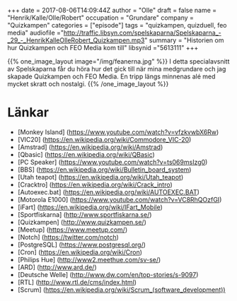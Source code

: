 +++
date = 2017-08-06T14:09:44Z
author = "Olle"
draft = false
name = "Henrik/Kalle/Olle/Robert"
occupation = "Grundare"
company = "Quizkampen"
categories = ["episode"]
tags = "quizkampen, quizduell, feo media"
audiofile ="http://traffic.libsyn.com/spelskaparna/Spelskaparna_-_29_-_HenrikKalleOlleRobert_Quizkampen.mp3"
summary = "Historien om hur Quizkampen och FEO Media kom till"
libsynid ="5613111"
+++

{{% one_image_layout image="/img/feanerna.jpg" %}}
I detta specialavsnitt av Spelskaparna får du höra hur det gick till
när mina medgrundare och jag skapade Quizkampen och FEO Media. En tripp längs minnenas alé med mycket
skratt och nostalgi.
{{% /one_image_layout %}}

# Länkar
* [Monkey Island] (https://www.youtube.com/watch?v=vfzkvwbX6Rw)
* [VIC20] (https://en.wikipedia.org/wiki/Commodore_VIC-20)
* [Amstrad] (https://en.wikipedia.org/wiki/Amstrad)
* [Qbasic] (https://en.wikipedia.org/wiki/QBasic)
* [PC Speaker] (https://www.youtube.com/watch?v=ts069msIzg0)
* [BBS] (https://en.wikipedia.org/wiki/Bulletin_board_system)
* [Utah teapot] (https://en.wikipedia.org/wiki/Utah_teapot)
* [Cracktro] (https://en.wikipedia.org/wiki/Crack_intro)
* [Autoexec.bat] (https://en.wikipedia.org/wiki/AUTOEXEC.BAT)
* [Motorola E1000] (https://www.youtube.com/watch?v=VC8RhQOzfGI)
* [iFart] (https://en.wikipedia.org/wiki/IFart_Mobile)
* [Sportfiskarna] (http://www.sportfiskarna.se/)
* [Quizkampen] (http://www.quizkampen.se/)
* [Meetup] (https://www.meetup.com/)
* [Notch] (https://twitter.com/notch)
* [PostgreSQL] (https://www.postgresql.org/)
* [Cron] (https://en.wikipedia.org/wiki/Cron)
* [Philips Hue] (http://www2.meethue.com/sv-se/)
* [ARD] (http://www.ard.de/)
* [Deutsche Welle] (http://www.dw.com/en/top-stories/s-9097)
* [RTL] (http://www.rtl.de/cms/index.html)
* [Scrum] (https://en.wikipedia.org/wiki/Scrum_(software_development))

